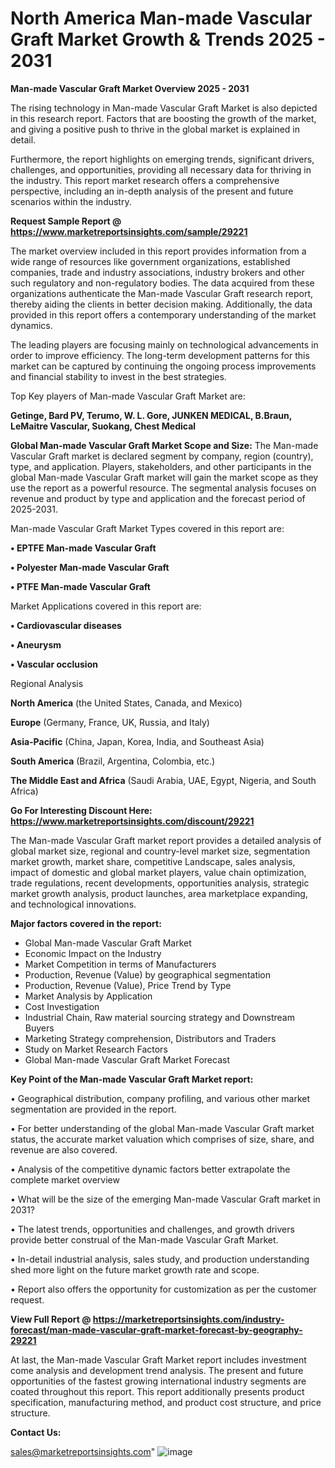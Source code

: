 # North America Man-made Vascular Graft Market Growth & Trends 2025 - 2031

<Strong> Man-made Vascular Graft Market Overview 2025 - 2031</strong>

The rising technology in Man-made Vascular Graft Market is also depicted in this research report. Factors that are boosting the growth of the market, and giving a positive push to thrive in the global market is explained in detail.

Furthermore, the report highlights on emerging trends, significant drivers, challenges, and opportunities, providing all necessary data for thriving in the industry. This report market research offers a comprehensive perspective, including an in-depth analysis of the present and future scenarios within the industry.

<strong>Request Sample Report @ <a href=https://www.marketreportsinsights.com/sample/29221>https://www.marketreportsinsights.com/sample/29221</a></strong>

The market overview included in this report provides information from a wide range of resources like government organizations, established companies, trade and industry associations, industry brokers and other such regulatory and non-regulatory bodies. The data acquired from these organizations authenticate the Man-made Vascular Graft research report, thereby aiding the clients in better decision making. Additionally, the data provided in this report offers a contemporary understanding of the market dynamics.

The leading players are focusing mainly on technological advancements in order to improve efficiency. The long-term development patterns for this market can be captured by continuing the ongoing process improvements and financial stability to invest in the best strategies.

Top Key players of Man-made Vascular Graft Market are:

<strong>Getinge, Bard PV, Terumo, W. L. Gore, JUNKEN MEDICAL, B.Braun, LeMaitre Vascular, Suokang, Chest Medical</strong>

<strong><b>Global Man-made Vascular Graft Market Scope and Size:</b></strong>
The Man-made Vascular Graft market is declared segment by company, region (country), type, and application. Players, stakeholders, and other participants in the global Man-made Vascular Graft market will gain the market scope as they use the report as a powerful resource. The segmental analysis focuses on revenue and product by type and application and the forecast period of 2025-2031.

Man-made Vascular Graft Market Types covered in this report are:

<strong>• EPTFE Man-made Vascular Graft

• Polyester Man-made Vascular Graft

• PTFE Man-made Vascular Graft</strong>

Market Applications covered in this report are:

<strong>• Cardiovascular diseases

• Aneurysm

• Vascular occlusion</strong> 

Regional Analysis

<strong>North America</strong> (the United States, Canada, and Mexico)

<strong>Europe</strong> (Germany, France, UK, Russia, and Italy)

<strong>Asia-Pacific</strong> (China, Japan, Korea, India, and Southeast Asia)

<strong>South America</strong> (Brazil, Argentina, Colombia, etc.)

<strong>The Middle East and Africa</strong> (Saudi Arabia, UAE, Egypt, Nigeria, and South Africa)

<strong>Go For Interesting Discount Here: <a href=https://www.marketreportsinsights.com/discount/29221>https://www.marketreportsinsights.com/discount/29221</a></strong>

The Man-made Vascular Graft market report provides a detailed analysis of global market size, regional and country-level market size, segmentation market growth, market share, competitive Landscape, sales analysis, impact of domestic and global market players, value chain optimization, trade regulations, recent developments, opportunities analysis, strategic market growth analysis, product launches, area marketplace expanding, and technological innovations.

<strong><b>Major factors covered in the report:</b></strong>
<ul>
  <li>Global Man-made Vascular Graft Market </li>
  <li>Economic Impact on the Industry</li>
  <li>Market Competition in terms of Manufacturers</li>
  <li>Production, Revenue (Value) by geographical segmentation</li>
  <li>Production, Revenue (Value), Price Trend by Type</li>
  <li>Market Analysis by Application</li>
  <li>Cost Investigation</li>
  <li>Industrial Chain, Raw material sourcing strategy and Downstream Buyers</li>
  <li>Marketing Strategy comprehension, Distributors and Traders</li>
  <li>Study on Market Research Factors</li>
  <li>Global Man-made Vascular Graft Market Forecast</li>
</ul>

<strong><b>Key Point of the Man-made Vascular Graft Market report:</b></strong>

• Geographical distribution, company profiling, and various other market segmentation are provided in the report.

• For better understanding of the global Man-made Vascular Graft market status, the accurate market valuation which comprises of size, share, and revenue are also covered.

• Analysis of the competitive dynamic factors better extrapolate the complete market overview

• What will be the size of the emerging Man-made Vascular Graft market in 2031?

• The latest trends, opportunities and challenges, and growth drivers provide better construal of the Man-made Vascular Graft Market.

• In-detail industrial analysis, sales study, and production understanding shed more light on the future market growth rate and scope.

• Report also offers the opportunity for customization as per the customer request.

<strong><b>View Full Report @ <a href=https://marketreportsinsights.com/industry-forecast/man-made-vascular-graft-market-forecast-by-geography-29221>https://marketreportsinsights.com/industry-forecast/man-made-vascular-graft-market-forecast-by-geography-29221</a></b></strong>


At last, the Man-made Vascular Graft Market report includes investment come analysis and development trend analysis. The present and future opportunities of the fastest growing international industry segments are coated throughout this report. This report additionally presents product specification, manufacturing method, and product cost structure, and price structure.

<strong>Contact Us:</strong>

sales@marketreportsinsights.com"
![image](https://github.com/user-attachments/assets/354d5cca-a3dc-4e15-b673-c4b0d6891ef3)
